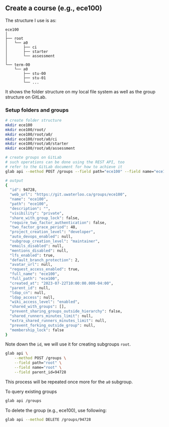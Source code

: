 ## Create a course (e.g., ece100)

The structure I use is as:

```
ece100
│
├── root
│   └── a0
│       ├── ci
│       ├── starter
│       └── assessment
│
└── term-00
    └── a0
        ├── stu-00
        ├── stu-01
        └── ...
```

It shows the folder structure on my local file system as well as the group
structure on GitLab.

### Setup folders and groups

```bash
# create folder structure
mkdir ece100
mkdir ece100/root/
mkdir ece100/root/a0/
mkdir ece100/root/a0/ci
mkdir ece100/root/a0/starter
mkdir ece100/root/a0/assessment
```

```bash
# create groups on GitLab
# such operations can be done using the REST API, too
# refer to the GitLab document for how to achieve it
glab api --method POST /groups --field path="ece100" --field name="ece100"

# output
{
  "id": 94728,
  "web_url": "https://git.uwaterloo.ca/groups/ece100",
  "name": "ece100",
  "path": "ece100",
  "description": "",
  "visibility": "private",
  "share_with_group_lock": false,
  "require_two_factor_authentication": false,
  "two_factor_grace_period": 48,
  "project_creation_level": "developer",
  "auto_devops_enabled": null,
  "subgroup_creation_level": "maintainer",
  "emails_disabled": null,
  "mentions_disabled": null,
  "lfs_enabled": true,
  "default_branch_protection": 2,
  "avatar_url": null,
  "request_access_enabled": true,
  "full_name": "ece100",
  "full_path": "ece100",
  "created_at": "2023-07-22T10:00:00.000-04:00",
  "parent_id": null,
  "ldap_cn": null,
  "ldap_access": null,
  "wiki_access_level": "enabled",
  "shared_with_groups": [],
  "prevent_sharing_groups_outside_hierarchy": false,
  "shared_runners_minutes_limit": null,
  "extra_shared_runners_minutes_limit": null,
  "prevent_forking_outside_group": null,
  "membership_lock": false
}
```

Note down the `id`, we will use it for creating subgroups `root`.

```bash
glab api \
    --method POST /groups \
    --field path="root" \
    --field name="root" \
    --field parent_id=94728
```

This process will be repeated once more for the `a0` subgroup.

To query existing groups

```bash
glab api /groups
```

To delete the group (e.g., ece100), use following:

```bash
glab api --method DELETE /groups/94728
```
